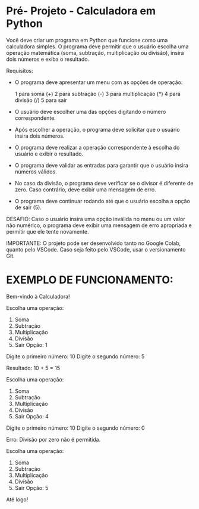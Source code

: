 # Pré- Projeto - Calculadora em Python


Você deve criar um programa em Python que funcione como uma calculadora simples. O programa deve permitir que o usuário escolha uma operação matemática (soma, subtração, multiplicação ou divisão), insira dois números e exiba o resultado.

Requisitos:

- O programa deve apresentar um menu com as opções de operação:

  1 para soma (+)
  2 para subtração (-)
  3 para multiplicação (*)
  4 para divisão (/)
  5 para sair

- O usuário deve escolher uma das opções digitando o número correspondente.
- Após escolher a operação, o programa deve solicitar que o usuário insira dois números.
- O programa deve realizar a operação correspondente à escolha do usuário e exibir o resultado.
- O programa deve validar as entradas para garantir que o usuário insira números válidos.
- No caso da divisão, o programa deve verificar se o divisor é diferente de zero. Caso contrário, deve exibir uma mensagem de erro.
- O programa deve continuar rodando até que o usuário escolha a opção de sair (5).


DESAFIO: Caso o usuário insira uma opção inválida no menu ou um valor não numérico, o programa deve exibir uma mensagem de erro apropriada e permitir que ele tente novamente.

IMPORTANTE: O projeto pode ser desenvolvido tanto no Google Colab, quanto pelo VSCode. Caso seja feito pelo VSCode, usar o versionamento Git.   




# EXEMPLO DE FUNCIONAMENTO:

Bem-vindo à Calculadora!

Escolha uma operação:
1. Soma
2. Subtração
3. Multiplicação
4. Divisão
5. Sair
Opção: 1

Digite o primeiro número: 10
Digite o segundo número: 5

Resultado: 10 + 5 = 15

Escolha uma operação:
1. Soma
2. Subtração
3. Multiplicação
4. Divisão
5. Sair
Opção: 4

Digite o primeiro número: 10
Digite o segundo número: 0

Erro: Divisão por zero não é permitida.

Escolha uma operação:
1. Soma
2. Subtração
3. Multiplicação
4. Divisão
5. Sair
Opção: 5

Até logo!


